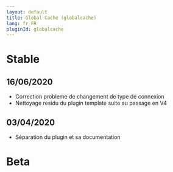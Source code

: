```yaml
---
layout: default
title: Global Cache (globalcache)
lang: fr_FR
pluginId: globalcache
---
```


# Stable
## 16/06/2020
* Correction probleme de changement de type de connexion
* Nettoyage residu du plugin template suite au passage en V4

## 03/04/2020
* Séparation du plugin et sa documentation

# Beta
